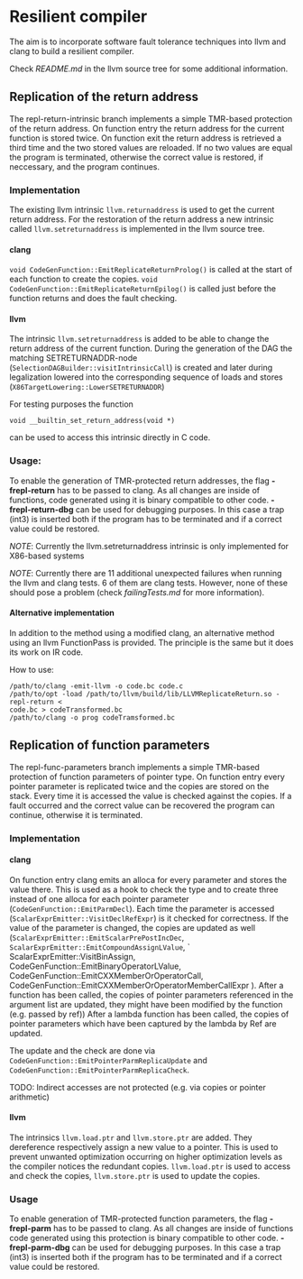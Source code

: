 Resilient compiler
==================

The aim is to incorporate software fault tolerance techniques into
llvm and clang to build a resilient compiler.

Check *README.md* in the llvm source tree for some additional information.


Replication of the return address
---------------------------------

The repl-return-intrinsic branch implements a simple TMR-based protection of the
return address. On function entry the return address for the current function is
stored twice. On function exit the return address is retrieved a third time and
the two stored values are reloaded. If no two values are equal the program is
terminated, otherwise the correct value is restored, if neccessary, and the
program continues.

### Implementation
The existing llvm intrinsic `llvm.returnaddress` is used to get the current
return address. For the restoration of the return address a new intrinsic called
`llvm.setreturnaddress` is implemented in the llvm source tree.

#### clang
`void CodeGenFunction::EmitReplicateReturnProlog()` is called at the start of
each function to create the copies.
`void CodeGenFunction::EmitReplicateReturnEpilog()` is called just before the
function returns and does the fault checking.

#### llvm
The intrinsic `llvm.setreturnaddress` is added to be able to change the return
address of the current function. During the generation of the DAG the matching
SETRETURNADDR-node (`SelectionDAGBuilder::visitIntrinsicCall`) is created  and
later during legalization lowered into the corresponding sequence of loads and
stores (`X86TargetLowering::LowerSETRETURNADDR`)


For testing purposes the function
```
void __builtin_set_return_address(void *)
```
can be used to access this intrinsic directly in C code.

### Usage:
To enable the generation of TMR-protected return addresses, the flag
**-frepl-return** has to be passed to clang. As all changes are inside of
functions, code generated using it is binary compatible to other code.
**-frepl-return-dbg** can be used for debugging purposes. In this case a trap
(int3) is inserted both if the program has to be terminated and if a correct
value could be restored.

*NOTE*: Currently the llvm.setreturnaddress intrinsic is only implemented for
 X86-based systems

*NOTE*: Currently there are 11 additional unexpected failures when running the
 llvm and clang tests. 6 of them are clang tests. However, none of these should
 pose a problem (check *failingTests.md* for more information).



#### Alternative implementation
In addition to the method using a modified clang, an alternative method using an
llvm FunctionPass is provided. The principle is the same but it does its work on
IR code.

How to use:

```
/path/to/clang -emit-llvm -o code.bc code.c
/path/to/opt -load /path/to/llvm/build/lib/LLVMReplicateReturn.so -repl-return <
code.bc > codeTransformed.bc
/path/to/clang -o prog codeTramsformed.bc
```

Replication of function parameters
----------------------------------

The repl-func-parameters branch implements a simple TMR-based protection of
function parameters of pointer type. On function entry every pointer parameter
is replicated twice and the copies are stored on the stack. Every time it is
accessed the value is checked against the copies. If a fault occurred and the
correct value can be recovered the program can continue, otherwise it is
terminated.

### Implementation

#### clang
On function entry clang emits an alloca for every parameter and stores the value
there. This is used as a hook to check the type and to create three instead of
one alloca for each pointer parameter (`CodeGenFunction::EmitParmDecl`).
Each time the parameter is accessed (`ScalarExprEmitter::VisitDeclRefExpr`) is
it checked for correctness.
If the value of the parameter is changed, the copies are updated as well
(`ScalarExprEmitter::EmitScalarPrePostIncDec`,
` ScalarExprEmitter::EmitCompoundAssignLValue`,
` ScalarExprEmitter::VisitBinAssign,
  CodeGenFunction::EmitBinaryOperatorLValue,
  CodeGenFunction::EmitCXXMemberOrOperatorCall,
  CodeGenFunction::EmitCXXMemberOrOperatorMemberCallExpr ).
After a function has been called, the copies of pointer parameters referenced in
the argument list are updated, they might have been modified by the function
(e.g. passed by ref))
After a lambda function has been called, the copies of pointer parameters
which have been captured by the lambda by Ref are updated.

The update and the check are done via
`CodeGenFunction::EmitPointerParmReplicaUpdate` and
`CodeGenFunction::EmitPointerParmReplicaCheck`.

TODO: Indirect accesses are not protected (e.g. via copies or pointer arithmetic)

#### llvm
The intrinsics `llvm.load.ptr` and `llvm.store.ptr` are added. They dereference
respectively assign a new value to a pointer. This is used to prevent unwanted
optimization occurring  on higher optimization levels as the compiler notices
the redundant copies. `llvm.load.ptr` is used to access and check the copies,
`llvm.store.ptr` is used to update the copies.

### Usage
To enable generation of TMR-protected function parameters, the flag
**-frepl-parm** has to be passed to clang. As all changes are inside
of functions code generated using this protection is binary
compatible to other code.
**-frepl-parm-dbg** can be used for debugging purposes. In this case a trap
(int3) is inserted both if the program has to be terminated and if a correct
value could be restored.
